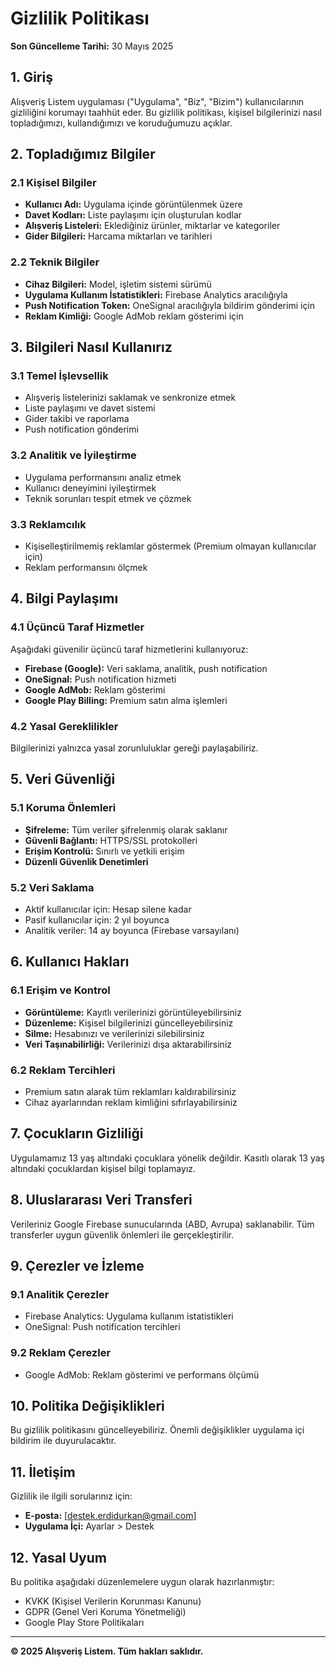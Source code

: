 # Gizlilik Politikası

**Son Güncelleme Tarihi:** 30 Mayıs 2025

## 1. Giriş

Alışveriş Listem uygulaması ("Uygulama", "Biz", "Bizim") kullanıcılarının gizliliğini korumayı taahhüt eder. Bu gizlilik politikası, kişisel bilgilerinizi nasıl topladığımızı, kullandığımızı ve koruduğumuzu açıklar.

## 2. Topladığımız Bilgiler

### 2.1 Kişisel Bilgiler
- **Kullanıcı Adı:** Uygulama içinde görüntülenmek üzere
- **Davet Kodları:** Liste paylaşımı için oluşturulan kodlar
- **Alışveriş Listeleri:** Eklediğiniz ürünler, miktarlar ve kategoriler
- **Gider Bilgileri:** Harcama miktarları ve tarihleri

### 2.2 Teknik Bilgiler
- **Cihaz Bilgileri:** Model, işletim sistemi sürümü
- **Uygulama Kullanım İstatistikleri:** Firebase Analytics aracılığıyla
- **Push Notification Token:** OneSignal aracılığıyla bildirim gönderimi için
- **Reklam Kimliği:** Google AdMob reklam gösterimi için

## 3. Bilgileri Nasıl Kullanırız

### 3.1 Temel İşlevsellik
- Alışveriş listelerinizi saklamak ve senkronize etmek
- Liste paylaşımı ve davet sistemi
- Gider takibi ve raporlama
- Push notification gönderimi

### 3.2 Analitik ve İyileştirme
- Uygulama performansını analiz etmek
- Kullanıcı deneyimini iyileştirmek
- Teknik sorunları tespit etmek ve çözmek

### 3.3 Reklamcılık
- Kişiselleştirilmemiş reklamlar göstermek (Premium olmayan kullanıcılar için)
- Reklam performansını ölçmek

## 4. Bilgi Paylaşımı

### 4.1 Üçüncü Taraf Hizmetler
Aşağıdaki güvenilir üçüncü taraf hizmetlerini kullanıyoruz:

- **Firebase (Google):** Veri saklama, analitik, push notification
- **OneSignal:** Push notification hizmeti
- **Google AdMob:** Reklam gösterimi
- **Google Play Billing:** Premium satın alma işlemleri

### 4.2 Yasal Gereklilikler
Bilgilerinizi yalnızca yasal zorunluluklar gereği paylaşabiliriz.

## 5. Veri Güvenliği

### 5.1 Koruma Önlemleri
- **Şifreleme:** Tüm veriler şifrelenmiş olarak saklanır
- **Güvenli Bağlantı:** HTTPS/SSL protokolleri
- **Erişim Kontrolü:** Sınırlı ve yetkili erişim
- **Düzenli Güvenlik Denetimleri**

### 5.2 Veri Saklama
- Aktif kullanıcılar için: Hesap silene kadar
- Pasif kullanıcılar için: 2 yıl boyunca
- Analitik veriler: 14 ay boyunca (Firebase varsayılanı)

## 6. Kullanıcı Hakları

### 6.1 Erişim ve Kontrol
- **Görüntüleme:** Kayıtlı verilerinizi görüntüleyebilirsiniz
- **Düzenleme:** Kişisel bilgilerinizi güncelleyebilirsiniz
- **Silme:** Hesabınızı ve verilerinizi silebilirsiniz
- **Veri Taşınabilirliği:** Verilerinizi dışa aktarabilirsiniz

### 6.2 Reklam Tercihleri
- Premium satın alarak tüm reklamları kaldırabilirsiniz
- Cihaz ayarlarından reklam kimliğini sıfırlayabilirsiniz

## 7. Çocukların Gizliliği

Uygulamamız 13 yaş altındaki çocuklara yönelik değildir. Kasıtlı olarak 13 yaş altındaki çocuklardan kişisel bilgi toplamayız.

## 8. Uluslararası Veri Transferi

Verileriniz Google Firebase sunucularında (ABD, Avrupa) saklanabilir. Tüm transferler uygun güvenlik önlemleri ile gerçekleştirilir.

## 9. Çerezler ve İzleme

### 9.1 Analitik Çerezler
- Firebase Analytics: Uygulama kullanım istatistikleri
- OneSignal: Push notification tercihleri

### 9.2 Reklam Çerezler
- Google AdMob: Reklam gösterimi ve performans ölçümü

## 10. Politika Değişiklikleri

Bu gizlilik politikasını güncelleyebiliriz. Önemli değişiklikler uygulama içi bildirim ile duyurulacaktır.

## 11. İletişim

Gizlilik ile ilgili sorularınız için:
- **E-posta:** [destek.erdidurkan@gmail.com]
- **Uygulama İçi:** Ayarlar > Destek

## 12. Yasal Uyum

Bu politika aşağıdaki düzenlemelere uygun olarak hazırlanmıştır:
- KVKK (Kişisel Verilerin Korunması Kanunu)
- GDPR (Genel Veri Koruma Yönetmeliği)
- Google Play Store Politikaları

---

**© 2025 Alışveriş Listem. Tüm hakları saklıdır.**
